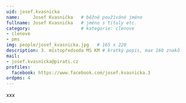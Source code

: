 ```yaml
---
uid: josef.kvasnicka
name:     Josef Kvasnička  	# běžně používáné jméno
fullname: Josef Kvasnička  	# jméno s tituly etc.
category:                   # kategorie: clenove
- clenove
- pms
img: people/josef_kvasnicka.jpg   # 165 x 220
description: 3. místopředseda MS KM # kratký popis, max 160 znaků
mail:
- josef.kvasnicka@pirati.cz
profiles:
  facebook: https://www.facebook.com/josef.kvasnicka.3
ordpms: 4
---
```


xxx
